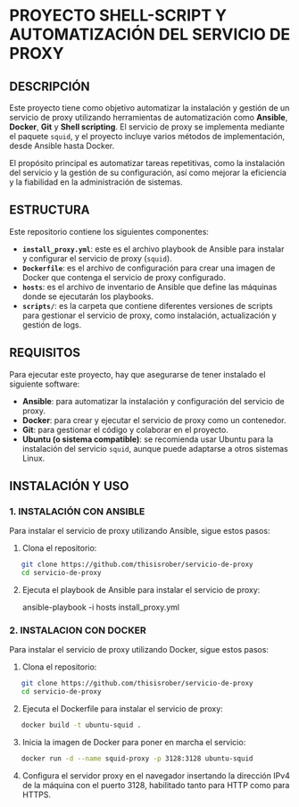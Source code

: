 # PROYECTO SHELL-SCRIPT Y AUTOMATIZACIÓN DEL SERVICIO DE PROXY

## DESCRIPCIÓN

Este proyecto tiene como objetivo automatizar la instalación y gestión de un servicio de proxy utilizando herramientas de automatización como **Ansible**, **Docker**, **Git** y **Shell scripting**. El servicio de proxy se implementa mediante el paquete `squid`, y el proyecto incluye varios métodos de implementación, desde Ansible hasta Docker.

El propósito principal es automatizar tareas repetitivas, como la instalación del servicio y la gestión de su configuración, así como mejorar la eficiencia y la fiabilidad en la administración de sistemas.

## ESTRUCTURA

Este repositorio contiene los siguientes componentes:

- **`install_proxy.yml`**: este es el archivo playbook de Ansible para instalar y configurar el servicio de proxy (`squid`).
- **`Dockerfile`**: es el archivo de configuración para crear una imagen de Docker que contenga el servicio de proxy configurado.
- **`hosts`**: es el archivo de inventario de Ansible que define las máquinas donde se ejecutarán los playbooks.
- **`scripts/`**: es la carpeta que contiene diferentes versiones de scripts para gestionar el servicio de proxy, como instalación, actualización y gestión de logs.

## REQUISITOS

Para ejecutar este proyecto, hay que asegurarse de tener instalado el siguiente software:

- **Ansible**: para automatizar la instalación y configuración del servicio de proxy.
- **Docker**: para crear y ejecutar el servicio de proxy como un contenedor.
- **Git**: para gestionar el código y colaborar en el proyecto.
- **Ubuntu (o sistema compatible)**: se recomienda usar Ubuntu para la instalación del servicio `squid`, aunque puede adaptarse a otros sistemas Linux.

## INSTALACIÓN Y USO

### 1. INSTALACIÓN CON ANSIBLE

Para instalar el servicio de proxy utilizando Ansible, sigue estos pasos:

1. Clona el repositorio:
```sh
   git clone https://github.com/thisisrober/servicio-de-proxy
   cd servicio-de-proxy
```
2. Ejecuta el playbook de Ansible para instalar el servicio de proxy:

   ansible-playbook -i hosts install_proxy.yml

### 2. INSTALACION CON DOCKER

Para instalar el servicio de proxy utilizando Docker, sigue estos pasos:

1. Clona el repositorio:
```sh
   git clone https://github.com/thisisrober/servicio-de-proxy
   cd servicio-de-proxy
```

2. Ejecuta el Dockerfile para instalar el servicio de proxy:
```sh
   docker build -t ubuntu-squid .
```

3. Inicia la imagen de Docker para poner en marcha el servicio:
```sh
   docker run -d --name squid-proxy -p 3128:3128 ubuntu-squid
```

4. Configura el servidor proxy en el navegador insertando la dirección IPv4 de la máquina con el puerto 3128, habilitado tanto para HTTP como para HTTPS.